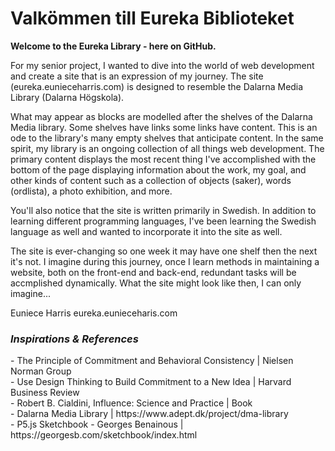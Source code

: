 <h1>Valkömmen till Eureka Biblioteket</h1>

<b>Welcome to the Eureka Library - here on GitHub.</b>

For my senior project, I wanted to dive into the world of web development and create a site that is an expression of my journey. The site (eureka.eunieceharris.com) is designed to resemble the Dalarna Media Library (Dalarna Högskola). 

What may appear as blocks are modelled after the shelves of the <a hreff="https://www.adept.dk/project/dma-library" target="_blank">Dalarna Media library</a>. Some shelves have links some links have content. This is an ode to the library's many empty shelves that anticipate content. In the same spirit, my library is an ongoing collection of all things web development. The primary content displays the most recent thing I've accomplished with the bottom of the page displaying information about the work, my goal, and other kinds of content such as a collection of objects (saker), words (ordlista), a photo exhibition, and more.

You'll also notice that the site is written primarily in Swedish. In addition to learning different programming languages, I've been learning the Swedish language as well and wanted to incorporate it into the site as well.

The site is ever-changing so one week it may have one shelf then the next it's not. I imagine during this journey, once I learn methods in maintaining a website, both on the front-end and back-end, redundant tasks will be accmplished dynamically. What the site might look like then, I can only imagine...

Euniece Harris
eureka.eunieceharis.com 

<h3><i>Inspirations & References</i></h3>
- The Principle of Commitment and Behavioral Consistency | Nielsen Norman Group<br>
- Use Design Thinking to Build Commitment to a New Idea | Harvard Business Review<br>
- Robert B. Cialdini, Influence: Science and Practice | Book<br>
- Dalarna Media Library | https://www.adept.dk/project/dma-library<br> 
- P5.js Sketchbook - Georges Benainous | https://georgesb.com/sketchbook/index.html<br>


